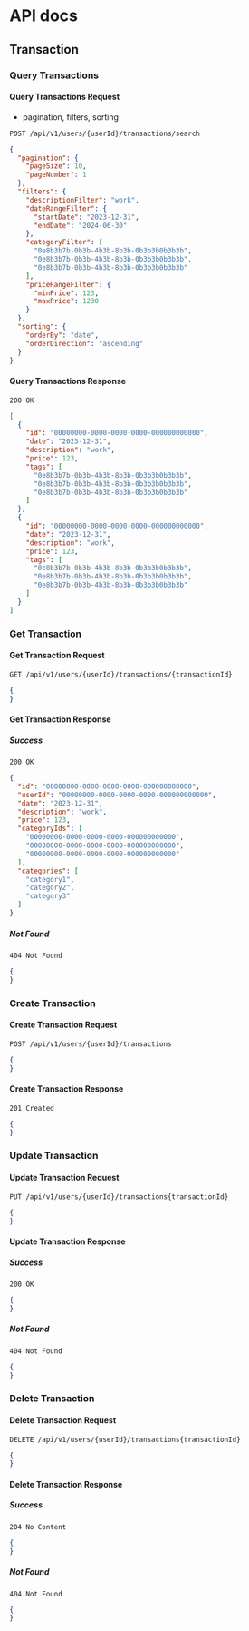 # API docs

## Transaction

### Query Transactions

#### Query Transactions Request
- pagination, filters, sorting

```http request
POST /api/v1/users/{userId}/transactions/search
```

```json
{
  "pagination": {
    "pageSize": 10,
    "pageNumber": 1
  },
  "filters": {
    "descriptionFilter": "work",
    "dateRangeFilter": {
      "startDate": "2023-12-31",
      "endDate": "2024-06-30"
    },
    "categoryFilter": [
      "0e8b3b7b-0b3b-4b3b-8b3b-0b3b3b0b3b3b",
      "0e8b3b7b-0b3b-4b3b-8b3b-0b3b3b0b3b3b",
      "0e8b3b7b-0b3b-4b3b-8b3b-0b3b3b0b3b3b"
    ],
    "priceRangeFilter": {
      "minPrice": 123,
      "maxPrice": 1230
    }
  },
  "sorting": {
    "orderBy": "date",
    "orderDirection": "ascending"
  }
}
```

#### Query Transactions Response

```http request
200 OK
```

```json
[
  {
    "id": "00000000-0000-0000-0000-000000000000",
    "date": "2023-12-31",
    "description": "work",
    "price": 123,
    "tags": [
      "0e8b3b7b-0b3b-4b3b-8b3b-0b3b3b0b3b3b",
      "0e8b3b7b-0b3b-4b3b-8b3b-0b3b3b0b3b3b",
      "0e8b3b7b-0b3b-4b3b-8b3b-0b3b3b0b3b3b"
    ]
  },
  {
    "id": "00000000-0000-0000-0000-000000000000",
    "date": "2023-12-31",
    "description": "work",
    "price": 123,
    "tags": [
      "0e8b3b7b-0b3b-4b3b-8b3b-0b3b3b0b3b3b",
      "0e8b3b7b-0b3b-4b3b-8b3b-0b3b3b0b3b3b",
      "0e8b3b7b-0b3b-4b3b-8b3b-0b3b3b0b3b3b"
    ]
  }
]
```

### Get Transaction

#### Get Transaction Request

```http request
GET /api/v1/users/{userId}/transactions/{transactionId}
```

```json
{
}
```

#### Get Transaction Response

##### Success

```http request
200 OK
```

```json
{
  "id": "00000000-0000-0000-0000-000000000000",
  "userId": "00000000-0000-0000-0000-000000000000",
  "date": "2023-12-31",
  "description": "work",
  "price": 123,
  "categoryIds": [
    "00000000-0000-0000-0000-000000000000",
    "00000000-0000-0000-0000-000000000000",
    "00000000-0000-0000-0000-000000000000"
  ],
  "categories": [
    "category1",
    "category2",
    "category3"
  ]
}
```

##### Not Found

```http request
404 Not Found
```

```json
{
}
```

### Create Transaction

#### Create Transaction Request

```http request
POST /api/v1/users/{userId}/transactions
```

```json
{
}
```

#### Create Transaction Response

```http request
201 Created
```

```json
{
}
```

### Update Transaction

#### Update Transaction Request

```http request
PUT /api/v1/users/{userId}/transactions{transactionId}
```

```json
{
}
```

#### Update Transaction Response

##### Success

```http request
200 OK
```

```json
{
}
```

##### Not Found

```http request
404 Not Found
```

```json
{
}
```

### Delete Transaction

#### Delete Transaction Request

```http request
DELETE /api/v1/users/{userId}/transactions{transactionId}
```

```json
{
}
```

#### Delete Transaction Response

##### Success

```http request
204 No Content
```

```json
{
}
```

##### Not Found

```http request
404 Not Found
```

```json
{
}
```
